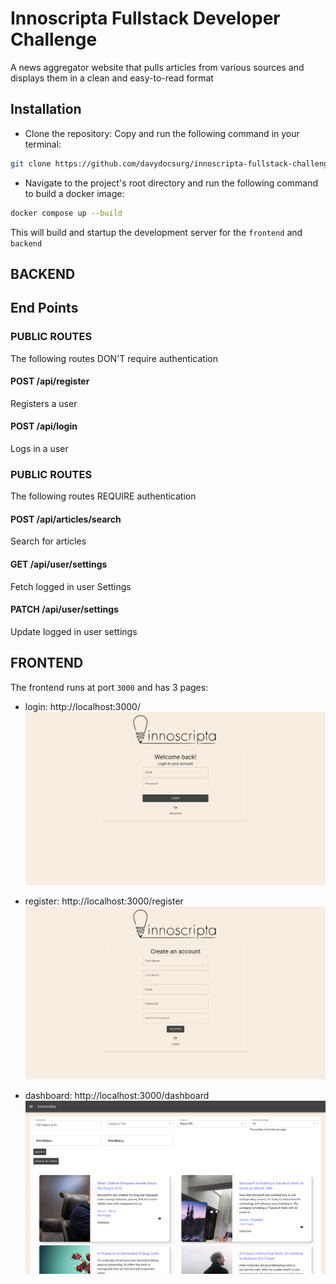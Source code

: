 # Innoscripta Fullstack Developer Challenge

A news aggregator website that pulls articles from various sources and displays them in a clean and easy-to-read format

## Installation

-   Clone the repository:
    Copy and run the following command in your terminal:

```bash
git clone https://github.com/davydocsurg/innoscripta-fullstack-challenge.git
```

-   Navigate to the project's root directory and run the following command to build a docker image:

```bash
docker compose up --build
```

This will build and startup the development server for the `frontend` and `backend`

## BACKEND

## End Points

### PUBLIC ROUTES

The following routes DON'T require authentication

#### POST /api/register

Registers a user

#### POST /api/login

Logs in a user

### PUBLIC ROUTES

The following routes REQUIRE authentication

#### POST /api/articles/search

Search for articles

#### GET /api/user/settings

Fetch logged in user Settings

#### PATCH /api/user/settings

Update logged in user settings

## FRONTEND

The frontend runs at port `3000` and has 3 pages:

-   login: http://localhost:3000/
    ![LOG IN PAGE](./frontend/src/assets/login.png)

-   register: http://localhost:3000/register
    ![LOG IN PAGE](./frontend/src/assets/register.png)

-   dashboard: http://localhost:3000/dashboard
    ![LOG IN PAGE](./frontend/src/assets/dashboard.png)
